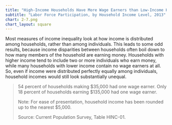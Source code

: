 ```yaml
---
title: "High-Income Households Have More Wage Earners than Low-Income Households"
subtitle: "Labor Force Participation, by Household Income Level, 2013"
chart: 2-7.png
chart_layout: square
---
```

Most measures of income inequality look at how income is distributed among households, rather than among individuals. This leads to some odd results, because income disparities between households often boil down to how many members of the household are earning money. Households with higher income tend to include two or more individuals who earn money, while many households with lower income contain no wage earners at all. So, even if income were distributed perfectly equally among individuals, household incomes would still look substantially unequal.						

> 54 percent of households making $35,000 had one wage earner. Only 18 percent of households earning $135,000 had one wage earner.						
>
> Note: For ease of presentation, household income has been rounded up to the nearest $5,000.
>
> Source: Current Population Survey, Table HINC-01.
